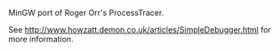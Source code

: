 MinGW port of Roger Orr's ProcessTracer.

See http://www.howzatt.demon.co.uk/articles/SimpleDebugger.html for more information.
